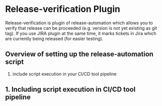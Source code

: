 # Release-verification Plugin

Release-verification is plugin of release-automation which allows you
to verify that release can be proceeded (e.g. version is not yet existing as git tag).
If you use JIRA plugin at the same time, it marks tickets in Jira which are currently being released (for easier testing).


## Overview of setting up the release-automation script

1. include script execution in your CI/CD tool pipeline


## 1. Including script execution in CI/CD tool pipeline